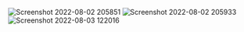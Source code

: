![Screenshot 2022-08-02 205851](https://user-images.githubusercontent.com/97714023/182558364-d47181c2-c898-455b-9076-78d3c6013102.png)
![Screenshot 2022-08-02 205933](https://user-images.githubusercontent.com/97714023/182558403-f75d570a-d9db-491a-994b-af388b649ff1.png)
![Screenshot 2022-08-03 122016](https://user-images.githubusercontent.com/97714023/182558460-f059f899-ae4b-4049-bd56-2b1c73338060.png)
